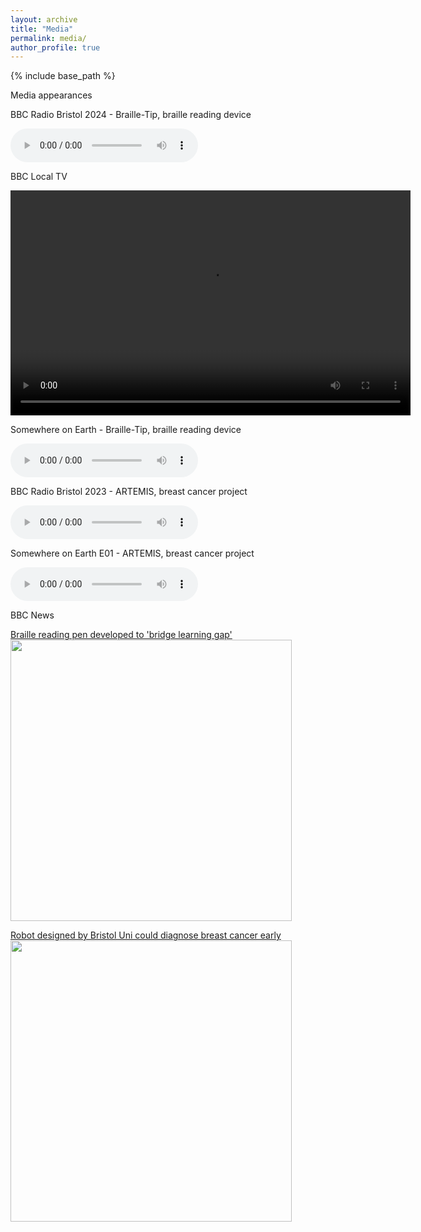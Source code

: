 ```yaml
---
layout: archive
title: "Media"
permalink: media/
author_profile: true
---
```


{% include base_path %}

Media appearances



BBC Radio Bristol 2024 - Braille-Tip, braille reading device

<audio controls>
  <source src="/files/BBC Radio Bristol - Braille-Tip.m4a" type="audio/mpeg">
  Your browser does not support the audio element.
</audio>

BBC Local TV

<video width="640" height="360" controls>
  <source src="/files/BBC_Points_West_Braille-Tip.mp4" type="video/mp4">
  Your browser does not support the video tag.
</video>

Somewhere on Earth - Braille-Tip, braille reading device

<audio controls>
  <source src="/files/Somewhere on Earth - Braille-Tip (1600).mp3" type="audio/mpeg">
  Your browser does not support the audio element.
</audio>

BBC Radio Bristol 2023 - ARTEMIS, breast cancer project

<audio controls>
  <source src="/files/BBC Bristol Troy Artemis.mp3" type="audio/mpeg">
  Your browser does not support the audio element.
</audio>

Somewhere on Earth E01 - ARTEMIS, breast cancer project

<audio controls>
  <source src="/files/Somewhere on Earth Ep1 - Breast Cancer.mp3" type="audio/mpeg">
  Your browser does not support the audio element.
</audio>

BBC News

[Braille reading pen developed to 'bridge learning gap'](https://www.bbc.co.uk/news/articles/cd6yexnwq5no)
<img src="https://ichef.bbci.co.uk/ace/standard/624/cpsprodpb/41ca/live/323b90f0-6ac9-11ef-a329-01e5398e96e2.jpg.webp" style="height:450px;">

[Robot designed by Bristol Uni could diagnose breast cancer early](https://www.bbc.co.uk/news/uk-england-bristol-66983232)
<img src="https://ichef.bbci.co.uk/ace/standard/976/cpsprodpb/B56A/production/_131324464_thumbnail_videocapture_20231003-193609.jpg.webp" style="height:450px;">

